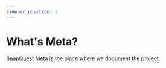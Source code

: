 ```yaml
---
sidebar_position: 3
---
```


# What's Meta?

[SnapQuest Meta](https://meta.snapquest.app) is the place where we document the project.
